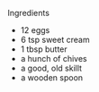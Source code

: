 Ingredients
- 12 eggs
- 6 tsp sweet cream
- 1 tbsp butter
- a hunch of chives
- a good, old skillt
- a wooden spoon
